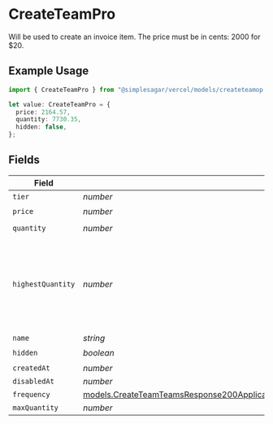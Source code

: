 # CreateTeamPro

Will be used to create an invoice item. The price must be in cents: 2000 for $20.

## Example Usage

```typescript
import { CreateTeamPro } from "@simplesagar/vercel/models/createteamop.js";

let value: CreateTeamPro = {
  price: 2164.57,
  quantity: 7730.35,
  hidden: false,
};
```

## Fields

| Field                                                                                                                                                                                            | Type                                                                                                                                                                                             | Required                                                                                                                                                                                         | Description                                                                                                                                                                                      |
| ------------------------------------------------------------------------------------------------------------------------------------------------------------------------------------------------ | ------------------------------------------------------------------------------------------------------------------------------------------------------------------------------------------------ | ------------------------------------------------------------------------------------------------------------------------------------------------------------------------------------------------ | ------------------------------------------------------------------------------------------------------------------------------------------------------------------------------------------------ |
| `tier`                                                                                                                                                                                           | *number*                                                                                                                                                                                         | :heavy_minus_sign:                                                                                                                                                                               | N/A                                                                                                                                                                                              |
| `price`                                                                                                                                                                                          | *number*                                                                                                                                                                                         | :heavy_check_mark:                                                                                                                                                                               | N/A                                                                                                                                                                                              |
| `quantity`                                                                                                                                                                                       | *number*                                                                                                                                                                                         | :heavy_check_mark:                                                                                                                                                                               | N/A                                                                                                                                                                                              |
| `highestQuantity`                                                                                                                                                                                | *number*                                                                                                                                                                                         | :heavy_minus_sign:                                                                                                                                                                               | The highest quantity in the current period. Used to render the correct enable/disable UI for add-ons.                                                                                            |
| `name`                                                                                                                                                                                           | *string*                                                                                                                                                                                         | :heavy_minus_sign:                                                                                                                                                                               | N/A                                                                                                                                                                                              |
| `hidden`                                                                                                                                                                                         | *boolean*                                                                                                                                                                                        | :heavy_check_mark:                                                                                                                                                                               | N/A                                                                                                                                                                                              |
| `createdAt`                                                                                                                                                                                      | *number*                                                                                                                                                                                         | :heavy_minus_sign:                                                                                                                                                                               | N/A                                                                                                                                                                                              |
| `disabledAt`                                                                                                                                                                                     | *number*                                                                                                                                                                                         | :heavy_minus_sign:                                                                                                                                                                               | N/A                                                                                                                                                                                              |
| `frequency`                                                                                                                                                                                      | [models.CreateTeamTeamsResponse200ApplicationJSONResponseBodyBillingInvoiceItemsProFrequency](../models/createteamteamsresponse200applicationjsonresponsebodybillinginvoiceitemsprofrequency.md) | :heavy_minus_sign:                                                                                                                                                                               | N/A                                                                                                                                                                                              |
| `maxQuantity`                                                                                                                                                                                    | *number*                                                                                                                                                                                         | :heavy_minus_sign:                                                                                                                                                                               | N/A                                                                                                                                                                                              |